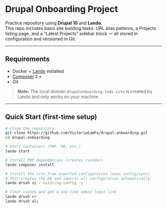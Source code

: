 # Drupal Onboarding Project

Practice repository using **Drupal 10** and **Lando**.  
This repo includes basic site building tasks: URL alias patterns, a Projects listing page, and a “Latest Projects” sidebar block — all stored in configuration and versioned in Git.

---

## Requirements

- Docker + [Lando](https://lando.dev/) installed
- [Composer](https://getcomposer.org/) 2.x
- Git

> **Note:** The local domain `drupalonboarding.lndo.site` is created by Lando and only works on your machine.

---

## Quick Start (first-time setup)

```bash
# Clone the repository
git clone https://github.com/VictoriaCamFo/drupal-onboarding.git
cd drupal-onboarding

# Start containers (PHP, DB, etc.)
lando start

# Install PHP dependencies (creates /vendor)
lando composer install

# Install the site from exported configuration (uses config/sync)
# This creates the DB and imports all configuration automatically.
lando drush si --existing-config -y

# Clear caches and get a one-time admin login link
lando drush cr
lando drush uli

